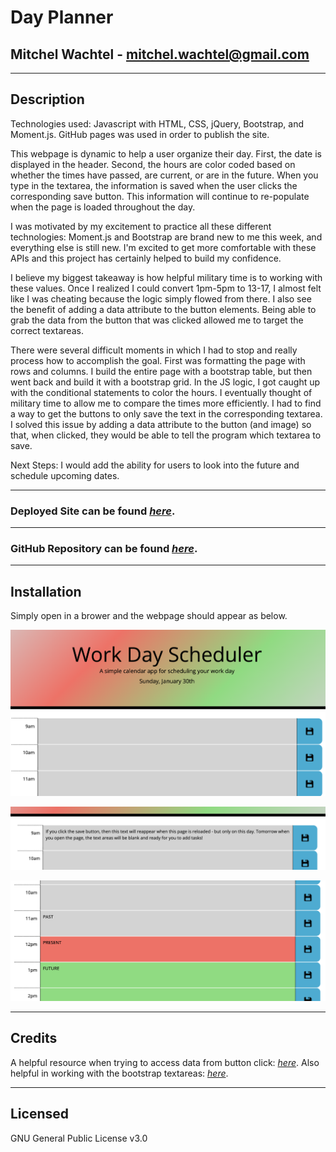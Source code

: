 # Day Planner

## Mitchel Wachtel - mitchel.wachtel@gmail.com

---
## Description

Technologies used: Javascript with HTML, CSS, jQuery, Bootstrap, and Moment.js. GitHub pages was used in order to publish the site.

This webpage is dynamic to help a user organize their day. First, the date is displayed in the header. Second, the hours are color coded based on whether the times have passed, are current, or are in the future. When you type in the textarea, the information is saved when the user clicks the corresponding save button. This information will continue to re-populate when the page is loaded throughout the day. 

I was motivated by my excitement to practice all these different technologies: Moment.js and Bootstrap are brand new to me this week, and everything else is still new. I'm excited to get more comfortable with these APIs and this project has certainly helped to build my confidence.

I believe my biggest takeaway is how helpful military time is to working with these values. Once I realized I could convert 1pm-5pm to 13-17, I almost felt like I was cheating because the logic simply flowed from there. I also see the benefit of adding a data attribute to the button elements. Being able to grab the data from the button that was clicked allowed me to target the correct textareas.

There were several difficult moments in which I had to stop and really process how to accomplish the goal. First was formatting the page with rows and columns. I build the entire page with a bootstrap table, but then went back and build it with a bootstrap grid. In the JS logic, I got caught up with the conditional statements to color the hours. I eventually thought of military time to allow me to compare the times more efficiently. I had to find a way to get the buttons to only save the text in the corresponding textarea. I solved this issue by adding a data attribute to the button (and image) so that, when clicked, they would be able to tell the program which textarea to save.

Next Steps: I would add the ability for users to look into the future and schedule upcoming dates.

---

### **Deployed Site** can be found *[here](https://www.mitchelwachtel.me/day-planner/)*. 

---

### **GitHub Repository** can be found *[here](https://github.com/mitchelwachtel/day-planner)*.

---
## Installation 

Simply open in a brower and the webpage should appear as below.

![The jumbotron and top of the content](./assets/images/fullpage.png)

![Textarea](./assets/images/textarea.png)

![Background of the textareas change based on the hour of the day](./assets/images/colorTextFields.png)

---
## Credits

A helpful resource when trying to access data from button click: *[here](https://stackoverflow.com/questions/7723188/what-properties-can-i-use-with-event-target)*. Also helpful in working with the bootstrap textareas: *[here](https://mdbootstrap.com/docs/b4/jquery/forms/textarea/)*.

---
## Licensed

GNU General Public License v3.0